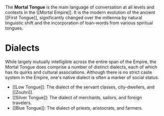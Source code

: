 The **Mortal Tongue** is the main language of conversation at all levels and contexts in the [[Mortal Empire]]. It is the modern evolution of the ancient [[First Tongue]], significantly changed over the millennia by natural linguistic shift and the incorporation of loan-words from various spiritual tongues.

# Dialects
While largely mutually intelligible across the entire span of the Empire, the Mortal Tongue does comprise a number of distinct dialects, each of which has its quirks and cultural associations. Although there is no strict caste system in the Empire, one's native dialect is often a marker of social status.

 * [[Low Tongue]]: The dialect of the servant classes, city-dwellers, and [[Zouhri]].
 * [[Silver Tongue]]: The dialect of merchants, sailors, and foreign travelers.
 * [[Blue Tongue]]: The dialect of priests, aristocrats, and farmers.